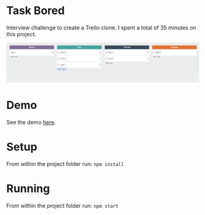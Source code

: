 # Task Bored
Interview challenge to create a Trello clone. I spent a total of 35 minutes on this project.

![Task Bored screenshot](https://raw.githubusercontent.com/mattpjohnson/task-bored/master/docs/screenshot.png)

# Demo
See the demo [here](https://mattpjohnson.github.io/task-bored/).

# Setup
From within the project folder run:
`npm install`

# Running
From within the project folder run:
`npm start`
